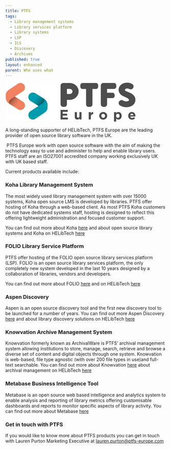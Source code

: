 ```yaml
---
title: PTFS
tags:
  - Library management systems
  - Library services platform
  - Library systems
  - LSP
  - ILS
  - Discovery
  - Archives
published: true
layout: enhanced
parent: Who uses what
---
```

![](/assets/images/ptfs.png)


A long-standing supporter of HELibTech, PTFS Europe are the leading provider of open source library software in the UK. 

 PTFS Europe work with open source software with the aim of making the technology easy to use and administer to help and enable library users. PTFS staff are an ISO27001 accredited company working exclusively UK with UK based staff.

Current products available include:

### Koha Library Management System

The most widely used library management system with over 15000 systems, Koha open source LMS is developed by libraries. PTFS offer hosting of Koha through a web-based client. As most PTFS Koha customers do not have dedicated systems staff, hosting is designed to reflect this offering lightweight administration and focused customer support.

You can find out more about Koha [here](https://ptfs-europe.com/products/koha-lms/) and about open source
library systems and Koha on HELibTech [here](https://www.helibtech.com/core-library-systems/open-source-systems)

### FOLIO Library Service Platform

PTFS offer hosting of the FOLIO open source library services platform (LSP). FOLIO is an open source library services platform, the only completely new system developed in the last 10 years designed by a collaboration of libraries, vendors and developers.

You can find out more about FOLIO [here](https://ptfs-europe.com/products/folio/) and on HELibTech [here](https://www.helibtech.com/core-library-systems/open-source-systems)

### Aspen Discovery

Aspen is an open source discovery tool and the first new discovery tool to be launched for a number of years. You can find out more Aspen Discovery [here](https://ptfs-europe.com/products/aspen-discovery/)
and about library discovery solutions on HELibTech [here](https://www.helibtech.com/discovery/)

### Knowvation Archive Management System

Knowvation formerly known as ArchivalWare is PTFS’ archival management system allowing institutions to store, manage, search, retrieve and browse a diverse set of content and digital objects through one system. Knowvation is web-based, file type agnostic (with over 200 file types in use)and full-text searchable. You can find out more about Knowvation [here](https://ptfs-europe.com/products/knowvation/) about archival management on HELibTech [here](https://www.helibtech.com/archives-and-special-collections/)

### Metabase Business Intelligence Tool

Metabase is an open source web based intelligence and analytics system to enable analysis and reporting of library metrics offering customisable dashboards and reports to monitor specific aspects of library activity. You can find out more about Metabase [here](https://ptfs-europe.com/products/metabase/)

### Get in touch with PTFS

If you would like to know more about PTFS products you can get in touch with Lauren Purton Marketing Executive at [lauren.purton@ptfs-europe.com](mailto:lauren.purton@ptfs-europe.com)
